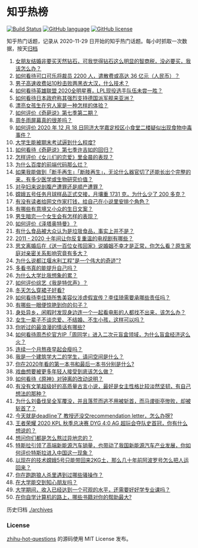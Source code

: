 # 知乎热榜
[![Build Status](https://github.com/ToWeLong/zhihu-hot-questions/workflows/CI/badge.svg)](https://github.com/ToWeLong/zhihu-hot-questions/actions)
[![GitHub language](https://img.shields.io/badge/language-golang-orange.svg)](https://golang.org/)
[![GitHub license](https://img.shields.io/github/license/ToWeLong/zhihu-hot-questions)](https://github.com/ToWeLong/zhihu-hot-questions/blob/main/LICENSE)

知乎热门话题，记录从 2020-11-29 日开始的知乎热门话题。每小时抓取一次数据，按天[归档](./archives)

<!-- BEGIN -->

1. [女朋友结婚非要买天然钻石，可我觉得钻石这么明显的智商税，没必要买，我该怎么办？](https://www.zhihu.com/question/422969084)
1. [如何看待可口可乐将裁员 2200 人，遣散费或高达 36 亿元（人民币）？](https://www.zhihu.com/question/435413923)
1. [男子高速收费站10秒击败两黑衣大汉，什么技术？](https://www.zhihu.com/question/435382356)
1. [如何看待英雄联盟 2020全明星赛，LPL现役选手队伍未尝一胜？](https://www.zhihu.com/question/435559065)
1. [如何看待日本政府称其强烈支持德国派军舰来亚洲？](https://www.zhihu.com/question/435506994)
1. [漂亮女孩生在穷人家是一种怎样的体验？](https://www.zhihu.com/question/30917738)
1. [如何评价《奇葩说》第七季第二期？](https://www.zhihu.com/question/435578317)
1. [周冬雨屏幕真的很差吗？](https://www.zhihu.com/question/392048166)
1. [如何评价 2020 年 12 月 18 日同济大学嘉定校区小食堂二楼疑似出现食物中毒事件？](https://www.zhihu.com/question/435530237)
1. [大学生能被期末考试逼到什么程度?](https://www.zhihu.com/question/364258294)
1. [如何看待《奇葩说》第七季许吉如的回归？](https://www.zhihu.com/question/435595800)
1. [怎样评价《女儿们的恋爱》里金晨的表现？](https://www.zhihu.com/question/430702100)
1. [为什么百度的前端代码那么烂？](https://www.zhihu.com/question/431228141)
1. [如果我能做到「断手再生」「断肢再生」，无论什么器官切了还能长出个完整的来，有多少医学或生物研究价值？](https://www.zhihu.com/question/435551529)
1. [对孕妇来说剖腹产遭罪还是顺产遭罪？](https://www.zhihu.com/question/332006128)
1. [嫦娥五号任务月球样品正式交接，月壤重 1731 克，为什么少了 200 多克？](https://www.zhihu.com/question/435518432)
1. [有没有读者给网文作家打钱，给自己在小说里安排个角色？](https://www.zhihu.com/question/430146058)
1. [有哪些有意境又小众的生日文案？](https://www.zhihu.com/question/377787066)
1. [男生暗恋一个女生会有怎样的表现？](https://www.zhihu.com/question/27281431)
1. [如何评价《泽塔奥特曼》？](https://www.zhihu.com/question/382576799)
1. [有什么食品被大众认为是垃圾食品，事实上并不是？](https://www.zhihu.com/question/359627010)
1. [2011 - 2020 十年间让你反复重温的电视剧有哪些？](https://www.zhihu.com/question/433710243)
1. [思文离婚后在《送一百位女孩回家》说婚姻不幸才是正常，你怎么看？原生家庭对亲密关系影响究竟有多大？](https://www.zhihu.com/question/435141836)
1. [为什么说都江堰水利工程"是一个伟大的奇迹"?](https://www.zhihu.com/question/29193737)
1. [多看书真的能提升自己吗？](https://www.zhihu.com/question/428026862)
1. [为什么大学比我想象的累？](https://www.zhihu.com/question/425332077)
1. [如何评价综艺《我是特优声》？](https://www.zhihu.com/question/434083522)
1. [冬天怎么穿裙子好看?](https://www.zhihu.com/question/36487818)
1. [如何看待李佳琦所售美容仪涉虚假宣传？李佳琦需要承哪些责任吗？](https://www.zhihu.com/question/435536513)
1. [有哪些一眼便惊艳到你的句子？](https://www.zhihu.com/question/344902971)
1. [身处异乡，闲暇时发现身边连一个一起看电影的人都找不出来，该怎么办？](https://www.zhihu.com/question/433401675)
1. [女生一辈子不谈恋爱、不结婚、不生小孩，这样可以吗？](https://www.zhihu.com/question/293463496)
1. [你听过的最浪漫的情话有哪些?](https://www.zhihu.com/question/430874657)
1. [如何看待周杰伦官方IP「周同学」进入二次元盲盒领域，为什么盲盒经济这么火？](https://www.zhihu.com/question/435525025)
1. [连续一个月熬夜早起会瘦吗？](https://www.zhihu.com/question/434180791)
1. [我是一个建筑学大二的学生，请问空间是什么？](https://www.zhihu.com/question/431528232)
1. [你在2020年看的第一本书和最后一本书分别是什么?](https://www.zhihu.com/question/434850645)
1. [戏曲想要被更多年轻人接受到底该怎么做？](https://www.zhihu.com/question/435594466)
1. [如何看待《原神》对钟离的改动说明？](https://www.zhihu.com/question/435578698)
1. [有没有文笔超级好的高质量古言小说，最好是女主性格比较淡然坚韧，有自己想法的那种？](https://www.zhihu.com/question/375796421)
1. [为什么刘备伐吴全军覆没，并且落荒而逃不用被斩首，而马谡街亭惨败，却被斩首了？](https://www.zhihu.com/question/435204088)
1. [今天就是deadline了 教授还没交recommendation letter，怎么办呀?](https://www.zhihu.com/question/435039485)
1. [王者荣耀 2020 KPL 秋季总决赛 DYG 4:0 AG 超玩会夺队史首冠，你有什么想说的？](https://www.zhihu.com/question/435569440)
1. [想问你们都是怎么熬过异地恋的？](https://www.zhihu.com/question/421330088)
1. [特斯拉引领了高端新能源汽车销量，也带动了我国新能源汽车产业发展，你如何评价特斯拉进入中国这一现象？](https://www.zhihu.com/question/435130080)
1. [以现在的技术嫦娥5号只能带回来2KG土，那么几十年前阿波罗号怎么把人运回来？](https://www.zhihu.com/question/433879777)
1. [你在跑跑狼人杀里遇到过哪些骚操作？](https://www.zhihu.com/question/435092444)
1. [在大学能交到知心朋友吗？](https://www.zhihu.com/question/431605799)
1. [大学期间，收入已经达到一个可观的水平，还需要好好学专业课吗？](https://www.zhihu.com/question/435522626)
1. [在你自学计算机的路上，哪些书籍对你的帮助最大?](https://www.zhihu.com/question/421913237)

<!-- END -->

历史归档 [./archives](./archives)


### License
[zhihu-hot-questions](https://github.com/towelong/zhihu-hot-questions) 的源码使用 MIT License 发布。